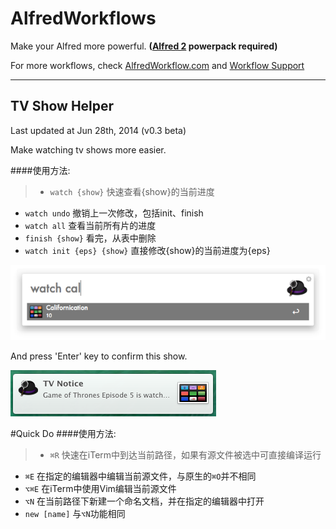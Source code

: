 # AlfredWorkflows

Make your Alfred more powerful.  **([Alfred 2] powerpack required)**

For more workflows, check [AlfredWorkflow.com] and [Workflow Support]

* * *

## TV Show Helper
Last updated at Jun 28th, 2014 (v0.3 beta)

Make watching tv shows more easier.

####使用方法:

>* `watch {show}` 快速查看{show}的当前进度  
* `watch undo` 撤销上一次修改，包括init、finish  
* `watch all` 查看当前所有片的进度  
* `finish {show}` 看完，从表中删除  
* `watch init {eps} {show}` 直接修改{show}的当前进度为{eps} 

![image](https://github.com/fatestigma/AlfredWorkflows/raw/master/extra/show.png)<br>

And press 'Enter' key to confirm this show.

![image](https://github.com/fatestigma/AlfredWorkflows/raw/master/extra/notification.png)

#Quick Do
####使用方法:

>* `⌘R` 快速在iTerm中到达当前路径，如果有源文件被选中可直接编译运行  
* `⌘E` 在指定的编辑器中编辑当前源文件，与原生的`⌘O`并不相同  
* `⌥⌘E` 在iTerm中使用Vim编辑当前源文件  
* `⌥N` 在当前路径下新建一个命名文档，并在指定的编辑器中打开
* `new [name]` 与`⌥N`功能相同


[Alfred 2]: http://www.alfredapp.com/
[Workflow Support]: http://support.alfredapp.com/workflows
[AlfredWorkflow.com]: http://www.alfredworkflow.com

